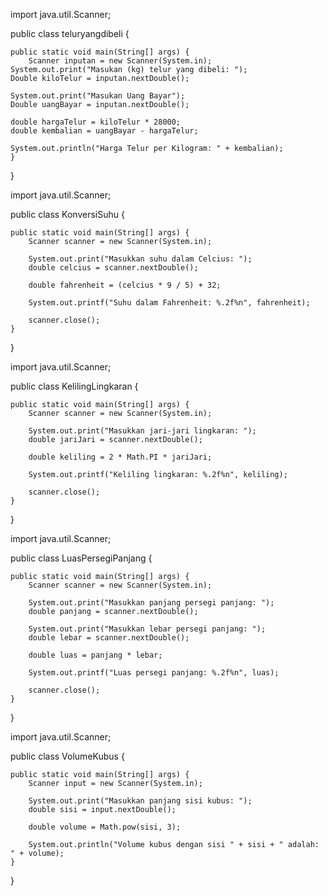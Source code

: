 import java.util.Scanner;

public class teluryangdibeli {

    public static void main(String[] args) {
        Scanner inputan = new Scanner(System.in);
    System.out.print("Masukan (kg) telur yang dibeli: ");
    Double kiloTelur = inputan.nextDouble();

    System.out.print("Masukan Uang Bayar");
    Double uangBayar = inputan.nextDouble();

    double hargaTelur = kiloTelur * 28000;
    double kembalian = uangBayar - hargaTelur;

    System.out.println("Harga Telur per Kilogram: " + kembalian);
    }
}

import java.util.Scanner;

public class KonversiSuhu {

    public static void main(String[] args) {
        Scanner scanner = new Scanner(System.in);

        System.out.print("Masukkan suhu dalam Celcius: ");
        double celcius = scanner.nextDouble();

        double fahrenheit = (celcius * 9 / 5) + 32;

        System.out.printf("Suhu dalam Fahrenheit: %.2f%n", fahrenheit);

        scanner.close();
    }
}

import java.util.Scanner;

public class KelilingLingkaran {

    public static void main(String[] args) {
        Scanner scanner = new Scanner(System.in);

        System.out.print("Masukkan jari-jari lingkaran: ");
        double jariJari = scanner.nextDouble();

        double keliling = 2 * Math.PI * jariJari;

        System.out.printf("Keliling lingkaran: %.2f%n", keliling);

        scanner.close();
    }
}

import java.util.Scanner;

public class LuasPersegiPanjang {

    public static void main(String[] args) {
        Scanner scanner = new Scanner(System.in);

        System.out.print("Masukkan panjang persegi panjang: ");
        double panjang = scanner.nextDouble();

        System.out.print("Masukkan lebar persegi panjang: ");
        double lebar = scanner.nextDouble();

        double luas = panjang * lebar;

        System.out.printf("Luas persegi panjang: %.2f%n", luas);

        scanner.close();
    }
}

import java.util.Scanner;

public class VolumeKubus {

    public static void main(String[] args) {
        Scanner input = new Scanner(System.in);

        System.out.print("Masukkan panjang sisi kubus: ");
        double sisi = input.nextDouble();

        double volume = Math.pow(sisi, 3);

        System.out.println("Volume kubus dengan sisi " + sisi + " adalah: " + volume);
    }
}
